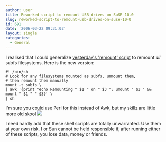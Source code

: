 ```yaml
---
author: user
title: Reworked script to remount USB drives on SuSE 10.0
slug: reworked-script-to-remount-usb-drives-on-suse-10-0
id: 691
date: '2006-03-22 09:31:02'
layout: single
categories:
  - General
---
```


I realised that I could generalize [yesterday's 'remount' script](http://blogs.sun.com/roller/page/superpat?entry=usb_drives_in_jds_suse) to remount _all_ subfs filesystems. Here is the new version:

```
#! /bin/sh
# Look for any filesystems mounted as subfs, unmount them,
# then remount them manually
mount -t subfs \
| awk '{print "echo Remounting " $1 " on " $3 "; umount " $1 " && mount " $1 " " $3}' \
| sh

```

I'm sure you could use Perl for this instead of Awk, but my skillz are little more old skool ![](http://blogs.sun.com/roller/images/smileys/smile.gif)

I need hardly add that these shell scripts are totally unwarranted. Use them at your own risk. I or Sun cannot be held responsible if, after running either of these scripts, you lose data, money or friends.